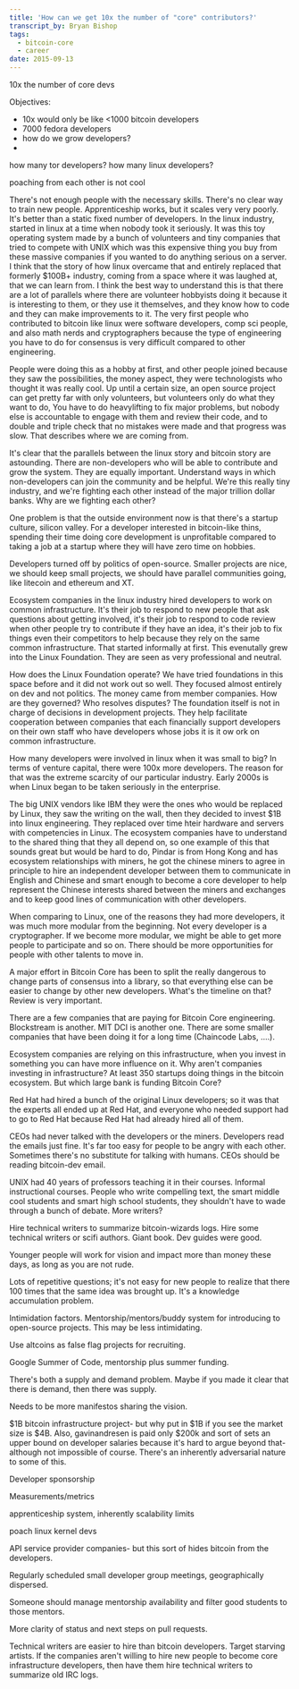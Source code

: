 ```yaml
---
title: 'How can we get 10x the number of "core" contributors?'
transcript_by: Bryan Bishop
tags:
  - bitcoin-core
  - career
date: 2015-09-13
---
```

10x the number of core devs

Objectives:

* 10x would only be like <1000 bitcoin developers
* 7000 fedora developers
* how do we grow developers?
*

how many tor developers? how many linux developers?

poaching from each other is not cool

There's not enough people with the necessary skills. There's no clear way to train new people. Apprenticeship works, but it scales very very poorly. It's better than a static fixed number of developers. In the linux industry, started in linux at a time when nobody took it seriously. It was this toy operating system made by a bunch of volunteers and tiny companies that tried to compete with UNIX which was this expensive thing you buy from these massive companies if you wanted to do anything serious on a server. I think that the story of how linux overcame that and entirely replaced that formerly $100B+ industry, coming from a space where it was laughed at, that we can learn from. I think the best way to understand this is that there are a lot of parallels where there are volunteer hobbyists doing it because it is interesting to them, or they use it themselves, and they know how to code and they can make improvements to it. The very first people who contributed to bitcoin like linux were software developers, comp sci people, and also math nerds and cryptographers because the type of engineering you have to do for consensus is very difficult compared to other engineering.

People were doing this as a hobby at first, and other people joined because they saw the possibilities, the money aspect, they were technologists who thought it was really cool. Up until a certain size, an open source project can get pretty far with only volunteers, but volunteers only do what they want to do, You have to do heavylifting to fix major problems, but nobody else is accountable to engage with them and review their code, and to double and triple check that no mistakes were made and that progress was slow. That describes where we are coming from.

It's clear that the parallels between the linux story and bitcoin story are astounding. There are non-developers who will be able to contribute and grow the system. They are equally important. Understand ways in which non-developers can join the community and be helpful. We're this really tiny industry, and we're fighting each other instead of the major trillion dollar banks. Why are we fighting each other?

One problem is that the outside environment now is that there's a startup culture, silicon valley. For a developer interested in bitcoin-like thins, spending their time doing core development is unprofitable compared to taking a job at a startup where they will have zero time on hobbies.

Developers turned off by politics of open-source. Smaller projects are nice, we should keep small projects, we should have parallel communities going, like litecoin and ethereum and XT.

Ecosystem companies in the linux industry hired developers to work on common infrastructure. It's their job to respond to new people that ask questions about getting involved, it's their job to respond to code review when other people try to contribute if they have an idea, it's their job to fix things even their competitors to help because they rely on the same common infrastructure. That started informally at first. This evenutally grew into the Linux Foundation. They are seen as very professional and neutral.

How does the Linux Foundation operate? We have tried foundations in this space before and it did not work out so well. They focused almost entirely on dev and not politics. The money came from member companies. How are they governed? Who resolves disputes? The foundation itself is not in charge of decisions in development projects. They help facilitate cooperation between companies that each financially support developers on their own staff who have developers whose jobs it is it ow ork on common infrastructure.

How many developers were involved in linux when it was small to big? In terms of venture capital, there were 100x more developers. The reason for that was the extreme scarcity of our particular industry. Early 2000s is when Linux began to be taken seriously in the enterprise.

The big UNIX vendors like IBM they were the ones who would be replaced by Linux, they saw the writing on the wall, then they decided to invest $1B into linux engineering. They replaced over time hteir hardware and servers with competencies in Linux. The ecosystem companies have to understand to the shared thing that they all depend on, so one example of this that sounds great but would be hard to do, Pindar is from Hong Kong and has ecosystem relationships with miners, he got the chinese miners to agree in principle to hire an independent developer between them to communicate in English and Chinese and smart enough to become a core developer to help represent the Chinese interests shared between the miners and exchanges and to keep good lines of communication with other developers.

When comparing to Linux, one of the reasons they had more developers, it was much more modular from the beginning. Not every developer is a cryptographer. If we become more modular, we might be able to get more people to participate and so on. There should be more opportunities for people with other talents to move in.

A major effort in Bitcoin Core has been to split the really dangerous to change parts of consensus into a library, so that everything else can be easier to change by other new developers. What's the timeline on that? Review is very important.

There are a few companies that are paying for Bitcoin Core engineering. Blockstream is another. MIT DCI is another one. There are some smaller companies that have been doing it for a long time (Chaincode Labs, ....).

Ecosystem companies are relying on this infrastructure, when you invest in something you can have more influence on it. Why aren't companies investing in infrastructure? At least 350 startups doing things in the bitcoin ecosystem. But which large bank is funding Bitcoin Core?

Red Hat had hired a bunch of the original Linux developers; so it was that the experts all ended up at Red Hat, and everyone who needed support had to go to Red Hat because Red Hat had already hired all of them.

CEOs had never talked with the developers or the miners. Developers read the emails just fine. It's far too easy for people to be angry with each other. Sometimes there's no substitute for talking with humans. CEOs should be reading bitcoin-dev email.

UNIX had 40 years of professors teaching it in their courses. Informal instructional courses. People who write compelling text, the smart middle cool students and smart high school students, they shouldn't have to wade through a bunch of debate. More writers?

Hire technical writers to summarize bitcoin-wizards logs. Hire some technical writers or scifi authors. Giant book. Dev guides were good.

Younger people will work for vision and impact more than money these days, as long as you are not rude.

Lots of repetitive questions; it's not easy for new people to realize that there 100 times that the same idea was brought up. It's a knowledge accumulation problem.

Intimidation factors. Mentorship/mentors/buddy system for introducing to open-source projects. This may be less intimidating.

Use altcoins as false flag projects for recruiting.

Google Summer of Code, mentorship plus summer funding.

There's both a supply and demand problem. Maybe if you made it clear that there is demand, then there was supply.

Needs to be more manifestos sharing the vision.

$1B bitcoin infrastructure project- but why put in $1B if you see the market size is $4B. Also, gavinandresen is paid only $200k and sort of sets an upper bound on developer salaries because it's hard to argue beyond that- although not impossible of course. There's an inherently adversarial nature to some of this.

Developer sponsorship

Measurements/metrics

apprenticeship system, inherently scalability limits

poach linux kernel devs

API service provider companies- but this sort of hides bitcoin from the developers.

Regularly scheduled small developer group meetings, geographically dispersed.

Someone should manage mentorship availability and filter good students to those mentors.

More clarity of status and next steps on pull requests.

Technical writers are easier to hire than bitcoin developers. Target starving artists. If the companies aren't willing to hire new people to become core infrastructure developers, then have them hire technical writers to summarize old IRC logs.
